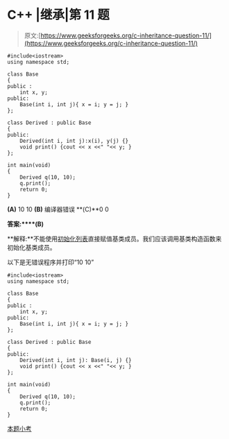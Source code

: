 # C++ |继承|第 11 题

> 原文:[https://www.geeksforgeeks.org/c-inheritance-question-11/](https://www.geeksforgeeks.org/c-inheritance-question-11/)

```
#include<iostream>
using namespace std;

class Base
{
public :
    int x, y;
public:
    Base(int i, int j){ x = i; y = j; }
};

class Derived : public Base
{
public:
    Derived(int i, int j):x(i), y(j) {}
    void print() {cout << x <<" "<< y; }
};

int main(void)
{
    Derived q(10, 10);
    q.print();
    return 0;
}
```

**(A)** 10 10
**(B)** 编译器错误
**(C)**0 0

**答案:****(B)**

**解释:**不能使用[初始化列表](https://www.geeksforgeeks.org/when-do-we-use-initializer-list-in-c/)直接赋值基类成员。我们应该调用基类构造函数来初始化基类成员。

以下是无错误程序并打印“10 10”

```
#include<iostream>
using namespace std;

class Base
{
public :
    int x, y;
public:
    Base(int i, int j){ x = i; y = j; }
};

class Derived : public Base
{
public:
    Derived(int i, int j): Base(i, j) {}
    void print() {cout << x <<" "<< y; }
};

int main(void)
{
    Derived q(10, 10);
    q.print();
    return 0;
}
```

[本题小考](https://www.geeksforgeeks.org/quiz-corner-gq/)